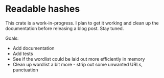 # Readable hashes

This crate is a work-in-progress. I plan to get it working and clean up the documentation before releasing a blog post. Stay tuned.

Goals:
- Add documentation
- Add tests
- See if the wordlist could be laid out more efficiently in memory
- Clean up wordlist a bit more - strip out some unwanted URLs, punctuation